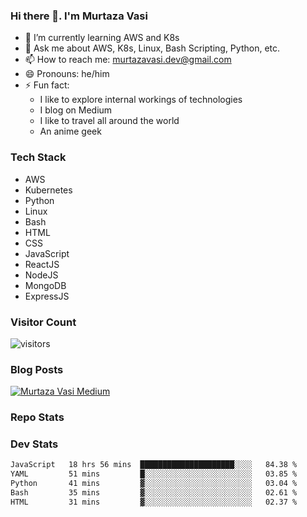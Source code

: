 ### Hi there 👋. I'm Murtaza Vasi

- 🌱 I’m currently learning AWS and K8s
- 💬 Ask me about AWS, K8s, Linux, Bash Scripting, Python, etc.
- 📫 How to reach me: murtazavasi.dev@gmail.com
- 😄 Pronouns: he/him
- ⚡ Fun fact:
  - I like to explore internal workings of technologies
  - I blog on Medium
  - I like to travel all around the world
  - An anime geek

### Tech Stack

- AWS
- Kubernetes
- Python
- Linux
- Bash
- HTML
- CSS
- JavaScript
- ReactJS
- NodeJS
- MongoDB
- ExpressJS

### Visitor Count

![visitors](https://visitor-badge.glitch.me/badge?page_id=murtazavasi.visitor-badge&left_color=green&right_color=red)

### Blog Posts

[![Murtaza Vasi Medium](https://github-readme-medium.vercel.app/?username=murtazavasi.dev&limit=3)](https://medium.com/@murtazavasi.dev)

### Repo Stats

### Dev Stats

<!--START_SECTION:waka-->

```txt
JavaScript   18 hrs 56 mins  █████████████████████░░░░   84.38 %
YAML         51 mins         █░░░░░░░░░░░░░░░░░░░░░░░░   03.85 %
Python       41 mins         ▓░░░░░░░░░░░░░░░░░░░░░░░░   03.04 %
Bash         35 mins         ▓░░░░░░░░░░░░░░░░░░░░░░░░   02.61 %
HTML         31 mins         ▓░░░░░░░░░░░░░░░░░░░░░░░░   02.37 %
```

<!--END_SECTION:waka-->
